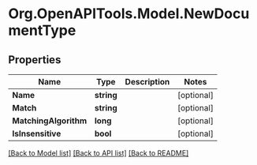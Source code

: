 # Org.OpenAPITools.Model.NewDocumentType

## Properties

Name | Type | Description | Notes
------------ | ------------- | ------------- | -------------
**Name** | **string** |  | [optional] 
**Match** | **string** |  | [optional] 
**MatchingAlgorithm** | **long** |  | [optional] 
**IsInsensitive** | **bool** |  | [optional] 

[[Back to Model list]](../README.md#documentation-for-models) [[Back to API list]](../README.md#documentation-for-api-endpoints) [[Back to README]](../README.md)

